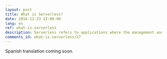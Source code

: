 ```yaml
---
layout: post
title: What is Serverless?
date: 2016-12-23 12:00:00
lang: es
ref: what-is-serverless
description: Serverless refers to applications where the management and allocation of servers and resources are completely managed by the cloud provider. And the billing is based on the actual consumption of those resources.
comments_id: what-is-serverless/27
---
```


Spanish translation coming soon.
